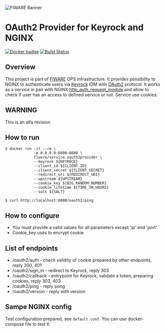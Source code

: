 ![FIWARE Banner](https://nexus.lab.fiware.org/content/images/fiware-logo1.png)

# OAuth2 Provider for Keyrock and NGINX
[![Docker badge](https://img.shields.io/docker/pulls/fiware/service.oauth2provider.svg)](https://hub.docker.com/r/fiware/service.oauth2provider/)
[![Build Status](https://travis-ci.org/FIWARE-Ops/OAuth2Provider.svg?branch=master)](https://travis-ci.org/FIWARE-Ops/OAuth2Provider)

## Overview
This project is part of [FIWARE](https://fiware.org) OPS infrastructure.
It provides possibility to NGINX to authenticate users via [Keyrock](https://github.com/ging/fiware-idm) IDM with [OAuth2](https://oauth.net/2/) protocol. 
It works as a service in pair with NGINX [http_auth_request_module](http://nginx.org/en/docs/http/ngx_http_auth_request_module.html) and allow to check if user has
an access to defined service or not. Service use cookies.

## WARNING
This is an alfa revision

## How to run
```console
$ docker run -it --rm \
             -p 0.0.0.0:8080:8080 \
             fiware/service.oauth2provider \
             --keyrock ${KEYROCK}
             --client_id ${CLIENT_ID}
             --client_secret ${CLIENT_SECRET}
             --redirect_uri ${REDIRECT_URI}
             --upstream ${UPSTREAM}
             --cookie_key ${BIG_RANDOM_NUMBER}
             --cookie_lifetime ${TIME_IN_HOURS}
             --salt ${SALT}
```
```console
$ curl http://localhost:8080/oauth2/ping
```

## How to configure
+ You must provide a valid values for all parameters except 'ip' and 'port'.
+ Cookie_key uses to encrypt cookie

## List of endpoints
+ /oauth2/auth - check validity of cookie prepared by other endpoints, reply 200, 401
+ /oauth2/sign_in - redirect to Keyrock, reply 303
+ /oauth2/callback - entrypoint for Keyrock, validate a token, preparing cookies, reply 303, 403
+ /oauth2/ping - reply pong
+ /oauth2/version - reply with version

## Sampe NGINX config
Test configuration prepared, see `default.conf`. You can use docker-compose file to test it.
